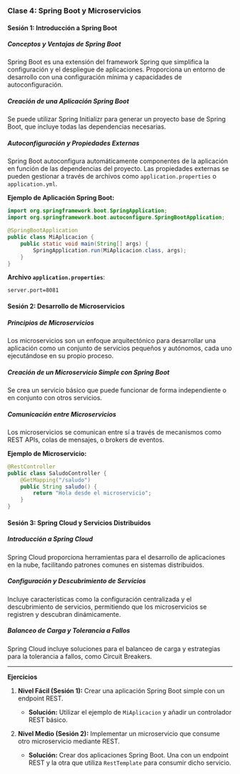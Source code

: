 ### Clase 4: Spring Boot y Microservicios

#### Sesión 1: Introducción a Spring Boot

##### Conceptos y Ventajas de Spring Boot

Spring Boot es una extensión del framework Spring que simplifica la configuración y el despliegue de aplicaciones. Proporciona un entorno de desarrollo con una configuración mínima y capacidades de autoconfiguración.

##### Creación de una Aplicación Spring Boot

Se puede utilizar Spring Initializr para generar un proyecto base de Spring Boot, que incluye todas las dependencias necesarias.

##### Autoconfiguración y Propiedades Externas

Spring Boot autoconfigura automáticamente componentes de la aplicación en función de las dependencias del proyecto. Las propiedades externas se pueden gestionar a través de archivos como `application.properties` o `application.yml`.

**Ejemplo de Aplicación Spring Boot:**

````java
import org.springframework.boot.SpringApplication;
import org.springframework.boot.autoconfigure.SpringBootApplication;

@SpringBootApplication
public class MiAplicacion {
    public static void main(String[] args) {
        SpringApplication.run(MiAplicacion.class, args);
    }
}
````

**Archivo `application.properties`**:

````properties
server.port=8081
````

#### Sesión 2: Desarrollo de Microservicios

##### Principios de Microservicios

Los microservicios son un enfoque arquitectónico para desarrollar una aplicación como un conjunto de servicios pequeños y autónomos, cada uno ejecutándose en su propio proceso.

##### Creación de un Microservicio Simple con Spring Boot

Se crea un servicio básico que puede funcionar de forma independiente o en conjunto con otros servicios.

##### Comunicación entre Microservicios

Los microservicios se comunican entre sí a través de mecanismos como REST APIs, colas de mensajes, o brokers de eventos.

**Ejemplo de Microservicio:**

````java
@RestController
public class SaludoController {
    @GetMapping("/saludo")
    public String saludo() {
        return "Hola desde el microservicio";
    }
}

````

#### Sesión 3: Spring Cloud y Servicios Distribuidos

##### Introducción a Spring Cloud

Spring Cloud proporciona herramientas para el desarrollo de aplicaciones en la nube, facilitando patrones comunes en sistemas distribuidos.

##### Configuración y Descubrimiento de Servicios

Incluye características como la configuración centralizada y el descubrimiento de servicios, permitiendo que los microservicios se registren y descubran dinámicamente.

##### Balanceo de Carga y Tolerancia a Fallos

Spring Cloud incluye soluciones para el balanceo de carga y estrategias para la tolerancia a fallos, como Circuit Breakers.

---

**Ejercicios**

1. **Nivel Fácil (Sesión 1):** Crear una aplicación Spring Boot simple con un endpoint REST.
   
   * **Solución:** Utilizar el ejemplo de `MiAplicacion` y añadir un controlador REST básico.
1. **Nivel Medio (Sesión 2):** Implementar un microservicio que consume otro microservicio mediante REST.
   
   * **Solución:** Crear dos aplicaciones Spring Boot. Una con un endpoint REST y la otra que utiliza `RestTemplate` para consumir dicho servicio.
